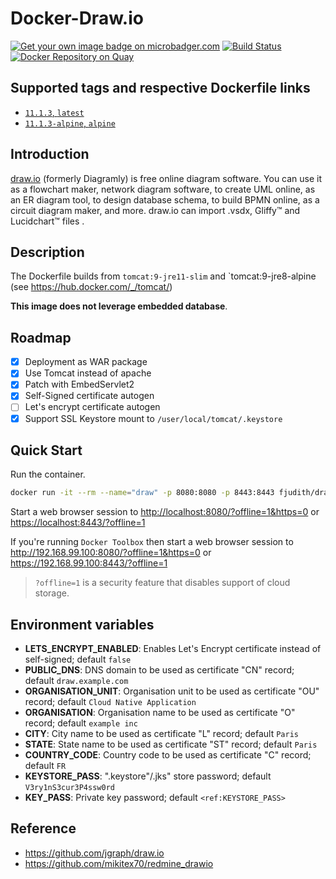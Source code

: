 # Docker-Draw.io

[![Get your own image badge on microbadger.com](https://images.microbadger.com/badges/image/fjudith/draw.io.svg)](https://microbadger.com/images/fjudith/draw.io)
[![Build Status](https://travis-ci.org/fjudith/docker-draw.io.svg?branch=master)](https://travis-ci.org/fjudith/docker-draw.io)
[![Docker Repository on Quay](https://quay.io/repository/fjudith/draw.io/status "Docker Repository on Quay")](https://quay.io/repository/fjudith/draw.io)

## Supported tags and respective Dockerfile links

* [`11.1.3`, `latest`](https://github.com/fjudith/docker-draw.io/tree/11.1.3/debian)
* [`11.1.3-alpine`, `alpine`](https://github.com/fjudith/docker-draw.io/tree/11.1.3/alpine)

## Introduction

[draw.io](https://github.com/jgraph/drawio) (formerly Diagramly) is free online diagram software. You can use it as a flowchart maker, network diagram software, to create UML online, as an ER diagram tool, to design database schema, to build BPMN online, as a circuit diagram maker, and more. draw.io can import .vsdx, Gliffy™ and Lucidchart™ files .

## Description

The Dockerfile builds from `tomcat:9-jre11-slim` and `tomcat:9-jre8-alpine (see <https://hub.docker.com/_/tomcat/>)

**This image does not leverage embedded database**.

## Roadmap

* [x] Deployment as WAR package
* [x] Use Tomcat instead of apache
* [x] Patch with EmbedServlet2
* [x] Self-Signed certificate autogen
* [ ] Let's encrypt certificate autogen
* [x] Support SSL Keystore mount to `/user/local/tomcat/.keystore`

## Quick Start

Run the container.

```bash
docker run -it --rm --name="draw" -p 8080:8080 -p 8443:8443 fjudith/draw.io
```

Start a web browser session to <http://localhost:8080/?offline=1&https=0> or <https://localhost:8443/?offline=1>

If you're running `Docker Toolbox` then start a web browser session to <http://192.168.99.100:8080/?offline=1&https=0> or <https://192.168.99.100:8443/?offline=1>

> `?offline=1` is a security feature that disables support of cloud storage.

## Environment variables

* **LETS_ENCRYPT_ENABLED**: Enables Let's Encrypt certificate instead of self-signed; default `false`
* **PUBLIC_DNS**: DNS domain to be used as certificate "CN" record; default `draw.example.com`
* **ORGANISATION_UNIT**: Organisation unit to be used as certificate "OU" record; default `Cloud Native Application`
* **ORGANISATION**: Organisation name to be used as certificate "O" record; default `example inc`
* **CITY**: City name to be used as certificate "L" record; default `Paris`
* **STATE**: State name to be used as certificate "ST" record; default `Paris`
* **COUNTRY_CODE**: Country code to be used as certificate "C" record; default `FR`
* **KEYSTORE_PASS**: ".keystore"/.jks" store password; default `V3ry1nS3cur3P4ssw0rd`
* **KEY_PASS**: Private key password; default `<ref:KEYSTORE_PASS>`

## Reference

* <https://github.com/jgraph/draw.io>
* <https://github.com/mikitex70/redmine_drawio>
